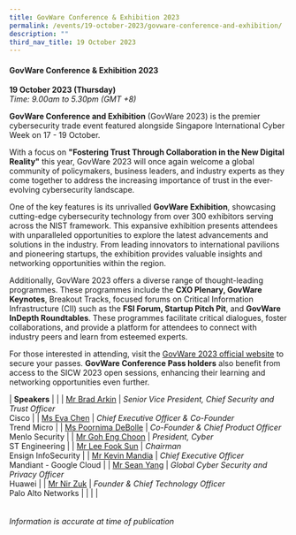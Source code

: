 ```yaml
---
title: GovWare Conference & Exhibition 2023
permalink: /events/19-october-2023/govware-conference-and-exhibition/
description: ""
third_nav_title: 19 October 2023
---
```

#### **GovWare Conference &amp; Exhibition 2023**

**19 October 2023 (Thursday)**  
*Time: 9.00am to 5.30pm (GMT +8)*

**GovWare Conference and Exhibition** (GovWare 2023) is the premier cybersecurity trade event featured alongside Singapore International Cyber Week on 17 - 19 October.  

With a focus on **"Fostering Trust Through Collaboration in the New Digital Reality"** this year, GovWare 2023 will once again welcome a global community of policymakers, business leaders, and industry experts as they come together to address the increasing importance of trust in the ever-evolving cybersecurity landscape. 

One of the key features is its unrivalled **GovWare Exhibition**, showcasing cutting-edge cybersecurity technology from over 300 exhibitors serving across the NIST framework. This expansive exhibition presents attendees with unparalleled opportunities to explore the latest advancements and solutions in the industry. From leading innovators to international pavilions and pioneering startups, the exhibition provides valuable insights and networking opportunities within the region. 

Additionally, GovWare 2023 offers a diverse range of thought-leading programmes. These programmes include the **CXO Plenary, GovWare Keynotes**, Breakout Tracks, focused forums on Critical Information Infrastructure (CII) such as the **FSI Forum, Startup Pitch Pit**, and **GovWare InDepth Roundtables**. These programmes facilitate critical dialogues, foster collaborations, and provide a platform for attendees to connect with industry peers and learn from esteemed experts. 

For those interested in attending, visit the <a href="http://www.govware.sg" target="blank">GovWare 2023 official website</a> to secure your passes. **GovWare Conference Pass holders** also benefit from access to the SICW 2023 open sessions, enhancing their learning and networking opportunities even further.

|  **Speakers**          |                                                              |
| [Mr Brad Arkin](https://www.govware.sg/speakers/brad-arkin)  | *Senior Vice President, Chief Security and Trust Officer*<br>Cisco               |
| [Ms Eva Chen](https://www.govware.sg/speakers/eva-chen)  | *Chief Executive Officer &amp; Co-Founder*<br>Trend Micro               |
| [Ms Poornima DeBolle](https://www.govware.sg/speakers/poornima-debolle)  | *Co-Founder &amp; Chief Product Officer*<br>Menlo Security               |
| [Mr Goh Eng Choon](https://www.govware.sg/speakers/goh-eng-choon-wo4j)  | *President, Cyber*<br>ST Engineering                |
| [Mr Lee Fook Sun](https://www.govware.sg/speakers/lee-fook-sun)  | *Chairman*<br>Ensign InfoSecurity                |
| [Mr Kevin Mandia](https://www.govware.sg/speakers/kevin-mandia-1)  | *Chief Executive Officer*<br>Mandiant - Google Cloud                |
| [Mr Sean Yang](https://www.govware.sg/speakers/sean-yang)  | *Global Cyber Security and Privacy Officer*<br> Huawei                |
| [Mr Nir Zuk](https://www.govware.sg/speakers/nir-zuk)  | *Founder &amp; Chief Technology Officer*<br>  Palo Alto Networks                |
| | |
<br><br><br>
*Information is accurate at time of publication*